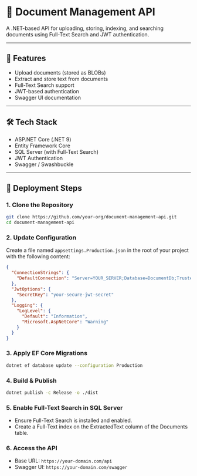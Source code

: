 # 📄 Document Management API

A .NET-based API for uploading, storing, indexing, and searching documents using Full-Text Search and JWT authentication.

---

## 🔧 Features

- Upload documents (stored as BLOBs)  
- Extract and store text from documents  
- Full-Text Search support  
- JWT-based authentication  
- Swagger UI documentation  

---

## 🛠️ Tech Stack

- ASP.NET Core (.NET 9)  
- Entity Framework Core  
- SQL Server (with Full-Text Search)  
- JWT Authentication  
- Swagger / Swashbuckle  

---

## 🚀 Deployment Steps

### 1. Clone the Repository

```bash
git clone https://github.com/your-org/document-management-api.git
cd document-management-api
```

### 2. Update Configuration

Create a file named `appsettings.Production.json` in the root of your project with the following content:

```json
{
  "ConnectionStrings": {
    "DefaultConnection": "Server=YOUR_SERVER;Database=DocumentDb;Trusted_Connection=True;MultipleActiveResultSets=true"
  },
  "JwtOptions": {
    "SecretKey": "your-secure-jwt-secret"
  },
  "Logging": {
    "LogLevel": {
      "Default": "Information",
      "Microsoft.AspNetCore": "Warning"
    }
  }
}
```

### 3. Apply EF Core Migrations

```bash
dotnet ef database update --configuration Production
```

### 4. Build & Publish

```bash
dotnet publish -c Release -o ./dist
```

### 5. Enable Full-Text Search in SQL Server
- Ensure Full-Text Search is installed and enabled.
- Create a Full-Text index on the ExtractedText column of the Documents table.

### 6. Access the API
- Base URL: `https://your-domain.com/api`
- Swagger UI: `https://your-domain.com/swagger`
